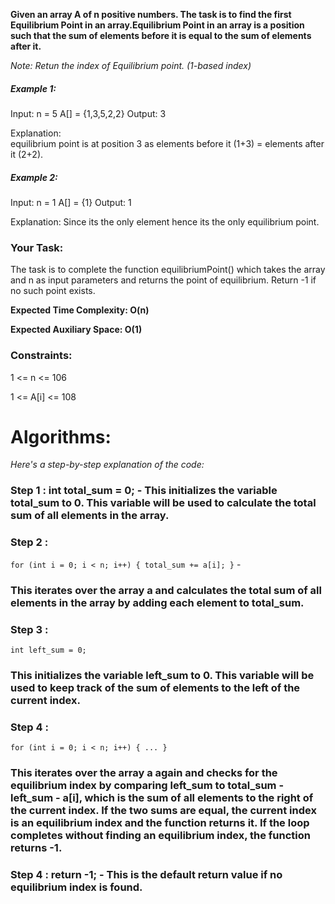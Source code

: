 **Given an array A of n positive numbers. The task is to find the first Equilibrium Point in an array.Equilibrium Point in an array is a position such that the sum of elements before it is equal to the sum of elements after it.**

_Note: Retun the index of Equilibrium point. (1-based index)_

##### Example 1:

Input:
n = 5
A[] = {1,3,5,2,2}
Output: 3

Explanation:  
equilibrium point is at position 3
as elements before it (1+3) =
elements after it (2+2).

##### Example 2:

Input:
n = 1
A[] = {1}
Output: 1

Explanation:
Since its the only element hence
its the only equilibrium point.

### Your Task:

The task is to complete the function equilibriumPoint() which takes the array and n as input parameters and returns the point of equilibrium. Return -1 if no such point exists.

**Expected Time Complexity: O(n)**

**Expected Auxiliary Space: O(1)**

### Constraints:

1 <= n <= 106

1 <= A[i] <= 108

# Algorithms:

_Here's a step-by-step explanation of the code:_

### Step 1 : int total_sum = 0; - This initializes the variable total_sum to 0. This variable will be used to calculate the total sum of all elements in the array.

### Step 2 :

`for (int i = 0; i < n; i++) { total_sum += a[i]; }` -

### This iterates over the array a and calculates the total sum of all elements in the array by adding each element to total_sum.

### Step 3 :

`int left_sum = 0;`

### This initializes the variable left_sum to 0. This variable will be used to keep track of the sum of elements to the left of the current index.

### Step 4 :

`for (int i = 0; i < n; i++) { ... } `

### This iterates over the array a again and checks for the equilibrium index by comparing left_sum to total_sum - left_sum - a[i], which is the sum of all elements to the right of the current index. If the two sums are equal, the current index is an equilibrium index and the function returns it. If the loop completes without finding an equilibrium index, the function returns -1.

### Step 4 : return -1; - This is the default return value if no equilibrium index is found.
